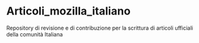 # Articoli_mozilla_italiano
Repository di revisione e di contribuzione per la scrittura di articoli ufficiali della comunità Italiana
